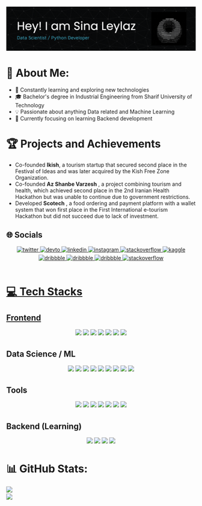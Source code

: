 ![Header](ezgif.com-crop.gif)



# 💫 About Me:
- 🌱 Constantly learning and exploring new technologies
- 🎓 Bachelor's degree in Industrial Engineering from Sharif University of Technology
- 💡 Passionate about anything Data related and Machine Learning
- 🧠 Currently focusing on learning Backend development

# 🏆 Projects and Achievements 
- Co-founded **Ikish**, a tourism startup that secured second place in the Festival of Ideas and was later acquired by the Kish Free Zone Organization.
- Co-founded **Az Shanbe Varzesh** , a project combining tourism and health, which achieved second place in the 2nd Iranian Health Hackathon but was unable to continue due to government restrictions.
- Developed **Scotech** , a food ordering and payment platform with a wallet system that won first place in the First International e-tourism Hackathon but did not succeed due to lack of investment.


## 🌐 Socials
<div align="center">
<a href="https://twitter.com/mr_sinaxx" target="_blank">
<img src=https://img.shields.io/badge/twitter-%2300acee.svg?&style=for-the-badge&logo=twitter&logoColor=white alt=twitter style="margin-bottom: 5px;" />
</a>
<a href="https://dev.to/mr_sinaxx" target="_blank">
<img src=https://img.shields.io/badge/dev.to-%2308090A.svg?&style=for-the-badge&logo=dev.to&logoColor=white alt=devto style="margin-bottom: 5px;" />
</a>
<a href="https://www.linkedin.com/in/sina-leylaz-mehrabadi-6981b2229/" target="_blank">
<img src=https://img.shields.io/badge/linkedin-%231E77B5.svg?&style=for-the-badge&logo=linkedin&logoColor=white alt=linkedin style="margin-bottom: 5px;" />
<a href="https://instagram.com/Sina_leylaz" target="_blank">
<img src=https://img.shields.io/badge/instagram-%23000000.svg?&style=for-the-badge&logo=instagram&logoColor=white alt=instagram style="margin-bottom: 5px;" />
<a href="https://stackoverflow.com/users/22085552/sina-leylaz" target="_blank">
<img src=https://img.shields.io/badge/stackoverflow-%23F28032.svg?&style=for-the-badge&logo=stackoverflow&logoColor=white alt=stackoverflow style="margin-bottom: 5px;" />
</a>
<a href="https://www.kaggle.com/sinaleylaz" target="_blank">
<img src=https://img.shields.io/badge/Kaggle-035a7d?style=for-the-badge&logo=kaggle&logoColor=white) alt=kaggle style="margin-bottom: 5px;" />
</a>
<a href="https://dribbble.com/sinaxx" target="_blank">
<img src=https://img.shields.io/badge/dribbble-%23E45285.svg?&style=for-the-badge&logo=dribbble&logoColor=white alt=dribbble style="margin-bottom: 5px;" />
</a>
<a href="https://t.me/sinaxx" target="_blank">
<img src=https://img.shields.io/badge/Telegram-2CA5E0?style=for-the-badge&logo=telegram&logoColor=white alt=dribbble style="margin-bottom: 5px;" />
</a>
<a href="https://discord.gg/Sinaxx#6876" target="_blank">
<img src=https://img.shields.io/badge/Discord-7289DA?style=for-the-badge&logo=discord&logoColor=white alt=dribbble style="margin-bottom: 5px;" />
</a>
<a href="https://www.reddit.com/user/Mr_SinaXL" target="_blank">
<img src=https://img.shields.io/badge/Reddit-%23FF4500.svg?style=for-the-badge&logo=Reddit&logoColor=white alt=stackoverflow style="margin-bottom: 5px;" />
</div>  
<br/>  



 
# 💻 Tech Stacks
## Frontend
<div align="center">
<a target="_blank">
<img src=https://img.shields.io/badge/javascript-%23323330.svg?style=for-the-badge&logo=javascript&logoColor=%23F7DF1E style="margin-bottom: 5px;" />
</a>
<a target="_blank">
<img src=https://img.shields.io/badge/HTML5-E34F26?style=for-the-badge&logo=html5&logoColor=white style="margin-bottom: 5px;" />
</a>
<a target="_blank">
<img src=https://img.shields.io/badge/CSS3-1572B6?style=for-the-badge&logo=css3&logoColor=white style="margin-bottom: 5px;" />
</a>
<a target="_blank">
<img src=https://img.shields.io/badge/React-20232A?style=for-the-badge&logo=react&logoColor=61DAFB style="margin-bottom: 5px;" />
</a>
<a target="_blank">
<img src=https://img.shields.io/badge/Figma-F24E1E?style=for-the-badge&logo=figma&logoColor=white style="margin-bottom: 5px;" />
</a>
<a target="_blank">
<img src=https://img.shields.io/badge/Adobe%20XD-470137?style=for-the-badge&logo=Adobe%20XD&logoColor=#FF61F6 style="margin-bottom: 5px;" />
</a>
<a target="_blank">
<img src=https://img.shields.io/badge/Adobe%20Illustrator-FF9A00?style=for-the-badge&logo=adobe%20illustrator&logoColor=white style="margin-bottom: 5px;" />
</a>
</div>

## Data Science / ML
<div align="center">
</a><a target="_blank">
<img src=https://img.shields.io/badge/python-3670A0?style=for-the-badge&logo=python&logoColor=ffdd54 style="margin-bottom: 5px;" />
</a>
</a><a target="_blank">
<img src=https://img.shields.io/badge/Tableau-E97627?style=for-the-badge&logo=Tableau&logoColor=white style="margin-bottom: 5px;" />
</a>
</a><a target="_blank">
<img src=https://img.shields.io/badge/pandas-%23150458.svg?style=for-the-badge&logo=pandas&logoColor=white style="margin-bottom: 5px;" />
</a>
<a target="_blank">
<img src=https://img.shields.io/badge/numpy-%23013243.svg?style=for-the-badge&logo=numpy&logoColor=white style="margin-bottom: 5px;" />
</a>
<a target="_blank">
<img src=https://img.shields.io/badge/Plotly-%233F4F75.svg?style=for-the-badge&logo=plotly&logoColor=white style="margin-bottom: 5px;" />
<a target="_blank">
<img src=https://img.shields.io/badge/Matplotlib-%23ffffff.svg?style=for-the-badge&logo=Matplotlib&logoColor=black style="margin-bottom: 5px;" />
</a>
</a>
<a target="_blank">
<img src=https://img.shields.io/badge/scikit--learn-%23F7931E.svg?style=for-the-badge&logo=scikit-learn&logoColor=white style="margin-bottom: 5px;" />
</a><a target="_blank">
<img src=https://img.shields.io/badge/TensorFlow-%23FF6F00.svg?style=for-the-badge&logo=TensorFlow&logoColor=white style="margin-bottom: 5px;" />
<a target="_blank">
<img src=https://img.shields.io/badge/PostgreSQL-316192?style=for-the-badge&logo=postgresql&logoColor=white style="margin-bottom: 5px;" />
</a>
</div>

## Tools
<div align="center">
<a target="_blank">
<img src=https://img.shields.io/badge/mac%20os-000000?style=for-the-badge&logo=apple&logoColor=white style="margin-bottom: 5px;" />
</a>
<a target="_blank">
<img src=https://img.shields.io/badge/Linux-FCC624?style=for-the-badge&logo=linux&logoColor=black style="margin-bottom: 5px;" />
</a>
</a>
<a target="_blank">
<img src=https://img.shields.io/badge/Shell_Script-121011?style=for-the-badge&logo=gnu-bash&logoColor=white style="margin-bottom: 5px;" />
</a>
<a target="_blank">
<img src=https://img.shields.io/badge/OpenWrt-00B5E2?style=for-the-badge&logo=OpenWrt&logoColor=white style="margin-bottom: 5px;" />
</a>
<a target="_blank">
<img src=https://img.shields.io/badge/Visual_Studio_Code-0078D4?style=for-the-badge&logo=visual%20studio%20code&logoColor=white style="margin-bottom: 5px;" />
</a>
<img src=https://img.shields.io/badge/Notion-000000?style=for-the-badge&logo=notion&logoColor=white style="margin-bottom: 5px;" />
</a>
<a target="_blank">
<img src=https://img.shields.io/badge/GIT-E44C30?style=for-the-badge&logo=git&logoColor=white style="margin-bottom: 5px;" />
</a>
</div>

## Backend (Learning)
<div align="center">
<a target="_blank">
<img src=https://img.shields.io/badge/python-3670A0?style=for-the-badge&logo=python&logoColor=ffdd54 style="margin-bottom: 5px;" />
</a>
<a target="_blank">
<img src=https://img.shields.io/badge/Django-092E20?style=for-the-badge&logo=django&logoColor=white style="margin-bottom: 5px;" />
</a>
<a target="_blank">
<img src=https://img.shields.io/badge/FastAPI-005571?style=for-the-badge&logo=fastapi style="margin-bottom: 5px;" />
</a>
<a target="_blank">
<img src=https://img.shields.io/badge/firebase-%23039BE5.svg?style=for-the-badge&logo=firebase style="margin-bottom: 5px;" />
</a>
</div>



# 📊 GitHub Stats:
<!-- ![](https://github-readme-stats.vercel.app/api?username=mrsinaxx&theme=tokyonight&hide_border=false&include_all_commits=true&count_private=true)<br/> -->
![](https://github-readme-streak-stats.herokuapp.com/?user=mrsinaxx&theme=tokyonight&hide_border=false)<br/>
![](https://github-readme-stats.vercel.app/api/top-langs/?username=mrsinaxx&theme=tokyonight&hide_border=false&include_all_commits=true&count_private=true&layout=compact)

<!-- ## 🏆 GitHub Trophies
![](https://github-profile-trophy.vercel.app/?username=mrsinaxx&theme=radical&no-frame=false&no-bg=true&margin-w=4) -->

<!-- ### 🔝 Top Contributed Repo
![](https://github-contributor-stats.vercel.app/api?username=mrsinaxx&limit=5&theme=dark&combine_all_yearly_contributions=true) -->













  



